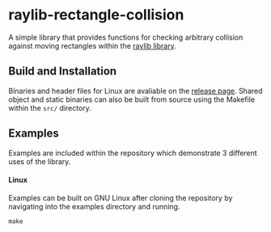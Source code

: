 # raylib-rectangle-collision
A simple library that provides functions for checking arbitrary collision against moving rectangles within the [raylib library](https://github.com/raysan5/raylib).

## Build and Installation 
Binaries and header files for Linux are avaliable on the [release page](https://github.com/seang04/raylib-swept-aabb-collision/releases). 
Shared object and static binaries can also be built from source using the Makefile within the `src/` directory.

## Examples
Examples are included within the repository which demonstrate 3 different uses of the library. 
#### Linux
Examples can be built on GNU Linux after cloning the repository by navigating into the examples directory and running.
```
make
```
